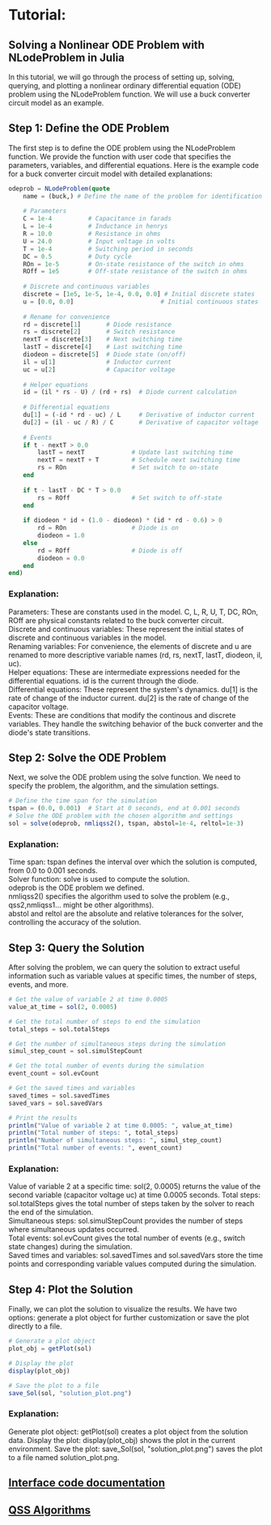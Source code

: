 

# Tutorial: 
## Solving a Nonlinear ODE Problem with NLodeProblem in Julia
In this tutorial, we will go through the process of setting up, solving, querying, and plotting a nonlinear ordinary differential equation (ODE) problem using the NLodeProblem function. We will use a buck converter circuit model as an example.

## Step 1: Define the ODE Problem
The first step is to define the ODE problem using the NLodeProblem function. We provide the function with user code that specifies the parameters, variables, and differential equations.
Here is the example code for a buck converter circuit model with detailed explanations:

```julia
odeprob = NLodeProblem(quote
    name = (buck,) # Define the name of the problem for identification
    
    # Parameters
    C = 1e-4          # Capacitance in farads
    L = 1e-4          # Inductance in henrys
    R = 10.0          # Resistance in ohms
    U = 24.0          # Input voltage in volts
    T = 1e-4          # Switching period in seconds
    DC = 0.5          # Duty cycle
    ROn = 1e-5        # On-state resistance of the switch in ohms
    ROff = 1e5        # Off-state resistance of the switch in ohms
    
    # Discrete and continuous variables
    discrete = [1e5, 1e-5, 1e-4, 0.0, 0.0] # Initial discrete states
    u = [0.0, 0.0]                        # Initial continuous states
    
    # Rename for convenience
    rd = discrete[1]       # Diode resistance
    rs = discrete[2]       # Switch resistance
    nextT = discrete[3]    # Next switching time
    lastT = discrete[4]    # Last switching time
    diodeon = discrete[5]  # Diode state (on/off)
    il = u[1]              # Inductor current
    uc = u[2]              # Capacitor voltage
    
    # Helper equations
    id = (il * rs - U) / (rd + rs)  # Diode current calculation
    
    # Differential equations
    du[1] = (-id * rd - uc) / L     # Derivative of inductor current
    du[2] = (il - uc / R) / C       # Derivative of capacitor voltage
    
    # Events
    if t - nextT > 0.0 
        lastT = nextT             # Update last switching time
        nextT = nextT + T         # Schedule next switching time
        rs = ROn                  # Set switch to on-state
    end
    
    if t - lastT - DC * T > 0.0 
        rs = ROff                 # Set switch to off-state
    end
    
    if diodeon * id + (1.0 - diodeon) * (id * rd - 0.6) > 0
        rd = ROn                  # Diode is on
        diodeon = 1.0
    else
        rd = ROff                 # Diode is off
        diodeon = 0.0
    end
end)
```
### Explanation:
Parameters: These are constants used in the model.
C, L, R, U, T, DC, ROn, ROff are physical constants related to the buck converter circuit.\
Discrete and continuous variables: These represent the initial states of discrete and continuous variables in the model.\
Renaming variables: For convenience, the elements of discrete and u are renamed to more descriptive variable names (rd, rs, nextT, lastT, diodeon, il, uc).\
Helper equations: These are intermediate expressions needed for the differential equations.
id is the current through the diode.\
Differential equations: These represent the system's dynamics.
du[1] is the rate of change of the inductor current.
du[2] is the rate of change of the capacitor voltage.\
Events: These are conditions that modify the continous and discrete variables.
They handle the switching behavior of the buck converter and the diode's state transitions.
## Step 2: Solve the ODE Problem
Next, we solve the ODE problem using the solve function. We need to specify the problem, the algorithm, and the simulation settings.


```julia
# Define the time span for the simulation
tspan = (0.0, 0.001)  # Start at 0 seconds, end at 0.001 seconds
# Solve the ODE problem with the chosen algorithm and settings
sol = solve(odeprob, nmliqss2(), tspan, abstol=1e-4, reltol=1e-3)
```
### Explanation:
Time span: tspan defines the interval over which the solution is computed, from 0.0 to 0.001 seconds.\
Solver function: solve is used to compute the solution.\
odeprob is the ODE problem we defined.\
nmliqss2() specifies the algorithm used to solve the problem (e.g., qss2,nmliqss1... might be other algorithms).\
abstol and reltol are the absolute and relative tolerances for the solver, controlling the accuracy of the solution.
## Step 3: Query the Solution
After solving the problem, we can query the solution to extract useful information such as variable values at specific times, the number of steps, events, and more.

```julia
# Get the value of variable 2 at time 0.0005
value_at_time = sol(2, 0.0005)

# Get the total number of steps to end the simulation
total_steps = sol.totalSteps

# Get the number of simultaneous steps during the simulation
simul_step_count = sol.simulStepCount

# Get the total number of events during the simulation
event_count = sol.evCount

# Get the saved times and variables
saved_times = sol.savedTimes
saved_vars = sol.savedVars

# Print the results
println("Value of variable 2 at time 0.0005: ", value_at_time)
println("Total number of steps: ", total_steps)
println("Number of simultaneous steps: ", simul_step_count)
println("Total number of events: ", event_count)
```
### Explanation:
Value of variable 2 at a specific time: sol(2, 0.0005) returns the value of the second variable (capacitor voltage uc) at time 0.0005 seconds.
Total steps: sol.totalSteps gives the total number of steps taken by the solver to reach the end of the simulation.\
Simultaneous steps: sol.simulStepCount provides the number of steps where simultaneous updates occurred.\
Total events: sol.evCount gives the total number of events (e.g., switch state changes) during the simulation.\
Saved times and variables: sol.savedTimes and sol.savedVars store the time points and corresponding variable values computed during the simulation.
## Step 4: Plot the Solution
Finally, we can plot the solution to visualize the results. We have two options: generate a plot object for further customization or save the plot directly to a file.


``` julia
# Generate a plot object
plot_obj = getPlot(sol)

# Display the plot
display(plot_obj)

# Save the plot to a file
save_Sol(sol, "solution_plot.png")
```
### Explanation:
Generate plot object: getPlot(sol) creates a plot object from the solution data.
Display the plot: display(plot_obj) shows the plot in the current environment.
Save the plot: save_Sol(sol, "solution_plot.png") saves the plot to a file named solution_plot.png.


## [Interface code documentation](./interface.md#interface)

## [QSS Algorithms](./algorithm.md#algorithms)


